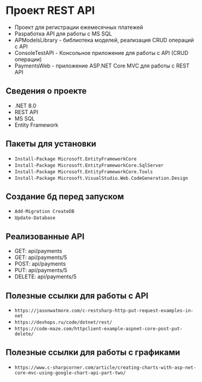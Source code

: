 # Проект REST API

* Проект для регистрации ежемесячных платежей
* Разработка API для работы с MS SQL
* APModelsLibrary - библиотека моделей, реализация CRUD операций с API
* ConsoleTestAPI - Консольное приложение для работы с API (CRUD операции)
* PaymentsWeb - приложение ASP.NET Core MVC для работы с REST API

## Сведения о проекте

* .NET 8.0 
* REST API
* MS SQL
* Entity Framework

## Пакеты для установки

* `Install-Package Microsoft.EntityFrameworkCore`
* `Install-Package Microsoft.EntityFrameworkCore.SqlServer`
* `Install-Package Microsoft.EntityFrameworkCore.Tools`
* `Install-Package Microsoft.VisualStudio.Web.CodeGeneration.Design`

## Создание бд перед запуском

* `Add-Migration CreateDB`
* `Update-Database`

## Реализованные API
* GET: api/payments
* GET: api/payments/5
* POST: api/payments
* PUT: api/payments/5
* DELETE: api/payments/5

## Полезные ссылки для работы с API
* `https://jasonwatmore.com/c-restsharp-http-put-request-examples-in-net`
* `https://devhops.ru/code/dotnet/rest/`
* `https://code-maze.com/httpclient-example-aspnet-core-post-put-delete/`

## Полезные ссылки для работы с графиками
* `https://www.c-sharpcorner.com/article/creating-charts-with-asp-net-core-mvc-using-google-chart-api-part-two/`